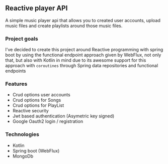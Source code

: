 ## Reactive player API
A simple music player api that allows you to created user accounts,
upload music files and create playlists around those music files.

### Project goals
I've decided to create this project around Reactive programming
with spring boot by using the functional endpoint approach given
by WebFlux, not only that, but also with Kotlin in mind due to its awesome
support for this approach with `coroutines` through Spring data repositories and
functional endpoints

### Features
- Crud options user accounts
- Crud options for Songs
- Crud options for PlayList
- Reactive security
- Jwt based authentication (Asymetric key signed)
- Google Oauth2 login / registration

### Technologies
- Kotlin
- Spring boot (WebFlux)  
- MongoDb
